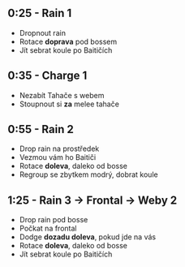 ## 0:25 - Rain 1

- Dropnout rain
- Rotace **doprava** pod bossem
- Jít sebrat koule po Baitičích

## 0:35 - Charge 1

- Nezabít Tahače s webem
- Stoupnout si **za** melee tahače

## 0:55 - Rain 2

- Drop rain na prostředek
- Vezmou vám ho Baitiči
- Rotace **doleva**, daleko od bosse
- Regroup se zbytkem modrý, dobrat koule

## 1:25 - Rain 3 -> Frontal -> Weby 2

- Drop rain pod bosse
- Počkat na frontal
- Dodge **dozadu doleva**, pokud jde na vás
- Rotace **doleva**, daleko od bosse
- Jít sebrat koule po Baitičích
